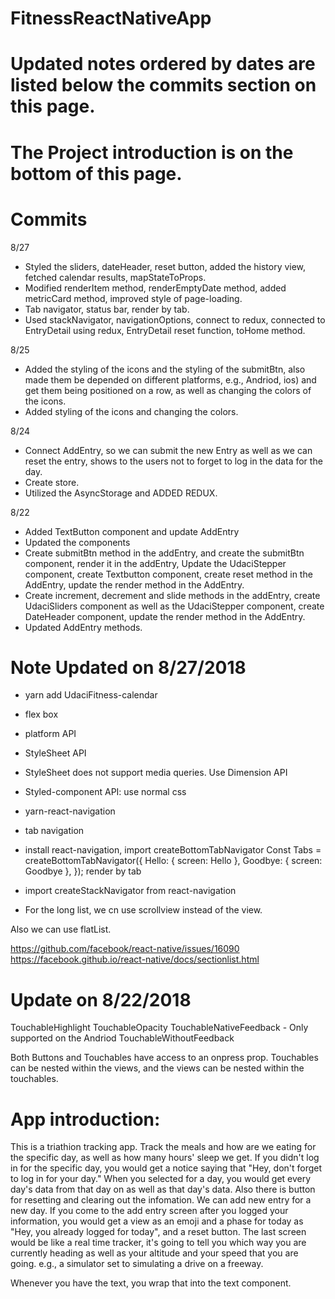 # FitnessReactNativeApp

# Updated notes ordered by dates are listed below the commits section on this page.
# The Project introduction is on the bottom of this page.

# Commits

8/27
- Styled the sliders, dateHeader, reset button, added the history view, fetched calendar results, mapStateToProps.
- Modified renderItem method, renderEmptyDate method, added metricCard method, improved style of page-loading.
- Tab navigator, status bar, render by tab.
- Used stackNavigator, navigationOptions, connect to redux, connected to EntryDetail using redux, EntryDetail reset function, toHome method.

8/25
- Added the styling of the icons and the styling of the submitBtn, also made them be depended on different platforms, e.g., Andriod, ios) and get them being positioned on a row, as well as changing the colors of the icons.
- Added styling of the icons and changing the colors.


8/24
- Connect AddEntry, so we can submit the new Entry as well as we can reset the entry, shows to the users not to forget to log in the data for the day.
- Create store.
- Utilized the AsyncStorage and ADDED REDUX.

8/22
- Added TextButton component and update AddEntry
- Updated the components
- Create submitBtn method in the addEntry, and create the submitBtn component, render it in the addEntry, Update the UdaciStepper component, create Textbutton component, create reset method in the AddEntry, update the render method in the AddEntry.
- Create increment, decrement and slide methods in the addEntry, create UdaciSliders component as well as the UdaciStepper component, create DateHeader component, update the render method in the AddEntry.
- Updated AddEntry methods.

# Note Updated on 8/27/2018
- yarn add UdaciFitness-calendar
- flex box
- platform API
- StyleSheet API
- StyleSheet does not support media queries. Use Dimension API
- Styled-component API: use normal css
- yarn-react-navigation
- tab navigation
- install react-navigation, import createBottomTabNavigator
Const Tabs = createBottomTabNavigator({
  Hello: {
    screen: Hello
  },
  Goodbye: {
    screen: Goodbye
    },
    });
    render by tab
- import createStackNavigator from react-navigation

- For the long list, we cn use scrollview instead of the view.

Also we can use flatList.

  https://github.com/facebook/react-native/issues/16090
  https://facebook.github.io/react-native/docs/sectionlist.html
  
# Update on 8/22/2018

TouchableHighlight
TouchableOpacity
TouchableNativeFeedback - Only supported on the Andriod
TouchableWithoutFeedback

Both Buttons and Touchables have access to an onpress prop.
Touchables can be nested within the views, and the views can be nested within the touchables.
# App introduction:
This is a triathion tracking app.
Track the meals and how are we eating for the specific day, as well as how many hours' sleep we get.
If you didn't log in for the specific day, you would get a notice saying that "Hey, don't forget to log in for your day."
When you selected for a day, you would get every day's data from that day on as well as that day's data.
Also there is button for resetting and clearing out the infomation.
We can add new entry for a new day.
If you come to the add entry screen after you logged your information, you would get a view as an emoji and a phase for today as "Hey, you already logged for today", and a reset button.
The last screen would be like a real time tracker, it's going to tell you which way you are currently heading as well as your altitude and your speed that you are going. e.g., a simulator set to simulating a drive on a freeway.

Whenever you have the text, you wrap that into the text component.
